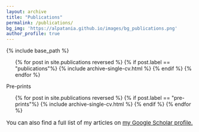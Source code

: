 ```yaml
---
layout: archive
title: "Publications"
permalink: /publications/
bg_img: 'https://alpatania.github.io/images/bg_publications.png'
author_profile: true
---
```




  
{% include base_path %}

  <ul>{% for post in site.publications reversed %}  
    {% if post.label == "publications"%}  
      {% include archive-single-cv.html %}  
    {% endif %}  
  {% endfor %}</ul>  
  
  <p> Pre-prints </p>

  <ul>{% for post in site.publications reversed %}  
    {% if post.label == "pre-prints"%}  
      {% include archive-single-cv.html %}  
    {% endif %}  
  {% endfor %}</ul>  

<p style="font-size:15px"> You can also find a full list of my articles on <u><a href="{{author.googlescholar}}">my Google Scholar profile</a>.</u></p>
